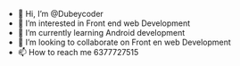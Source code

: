- 👋 Hi, I’m @Dubeycoder
- 👀 I’m interested in Front end web Development
- 🌱 I’m currently learning Android development
- 💞️ I’m looking to collaborate on Front en web Development
- 📫 How to reach me 6377727515


<!---
Dubeycoder/Dubeycoder is a ✨ special ✨ repository because its `README.md` (this file) appears on your GitHub profile.
You can click the Preview link to take a look at your changes.
--->
